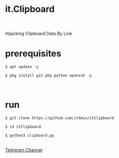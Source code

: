 <h1>it.Clipboard</h1>
<br />
<br />
Hijacking Clipboard Data By Link
<br />
<h1>prerequisites</h1>
<pre>
<code>$ apt update -y <br />
$ pkg install git php python openssh -y</code>
</pre>
<br />
<h1>run</h1>
<pre>
<code>$ git clone https://github.com/it4min/itClipboard <br />
$ cd itClipboard <br />
$ python3 clipboard.py</code>
</pre> <br />
<a href="https://t.me/LinuxArmy">Telegram Channel</a>

